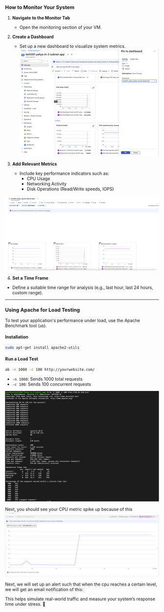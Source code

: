 ### How to Monitor Your System

1. **Navigate to the Monitor Tab**

   - Open the monitoring section of your VM.

2. **Create a Dashboard**

   - Set up a new dashboard to visualize system metrics.
     ![alt text](<Screenshot 2025-02-04 at 16.49.17.png>)

3. **Add Relevant Metrics**

   - Include key performance indicators such as:
     - CPU Usage
     - Networking Activity
     - Disk Operations (Read/Write speeds, IOPS)

![alt text](<Screenshot 2025-02-04 at 16.53.10.png>)

4. **Set a Time Frame**

- Define a suitable time range for analysis (e.g., last hour, last 24 hours, custom range).

---

### Using Apache for Load Testing

To test your application's performance under load, use the Apache Benchmark tool (`ab`).

#### **Installation**

```sh
sudo apt-get install apache2-utils
```

#### **Run a Load Test**

```sh
ab -n 1000 -c 100 http://yourwebsite.com/
```

- `-n 1000`: Sends 1000 total requests
- `-c 100`: Sends 100 concurrent requests

![alt text](<Screenshot 2025-02-04 at 16.56.53.png>)

Next, you should see your CPU metric spike up because of this
![alt text](<Screenshot 2025-02-04 at 16.56.36.png>)

Next, we will set up an alert such that when the cpu reaches a certain level, we will get an email notification of this:

This helps simulate real-world traffic and measure your system’s response time under stress. 🚀
